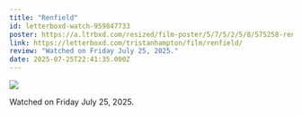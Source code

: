 ```yaml
---
title: "Renfield"
id: letterboxd-watch-959847733
poster: https://a.ltrbxd.com/resized/film-poster/5/7/5/2/5/8/575258-renfield-0-600-0-900-crop.jpg?v=cb762c27df
link: https://letterboxd.com/tristanhampton/film/renfield/
review: "Watched on Friday July 25, 2025."
date: 2025-07-25T22:41:35.000Z
---
```

 <p><img src="https://a.ltrbxd.com/resized/film-poster/5/7/5/2/5/8/575258-renfield-0-600-0-900-crop.jpg?v=cb762c27df"/></p> <p>Watched on Friday July 25, 2025.</p>